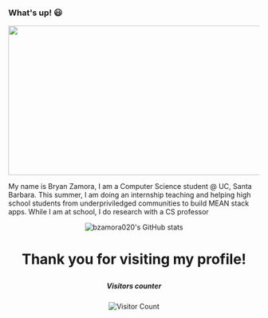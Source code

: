 ### What's up! 😃

 <div align="center">
 
<img src="https://img.wattpad.com/667b3150cb4ac2c1f0167a6ed679c97bb6c3b5ce/68747470733a2f2f73332e616d617a6f6e6177732e636f6d2f776174747061642d6d656469612d736572766963652f53746f7279496d6167652f46794844713033496258545544673d3d2d3931363534363435382e313632303761653839616663353733333431343932363134343630392e676966" width="600" height="300">

</div>

 
<p> My name is Bryan Zamora, I am a Computer Science student @ UC, Santa Barbara. This summer, I am doing an internship teaching and helping high school students from underpriviledged communities to build MEAN stack apps. While I am at school, I do research with a CS professor</p>

 <div align="center">


![bzamora020's GitHub stats](https://github-readme-stats.vercel.app/api?username=bzamora020&show_icons=true&theme=monokai&count_private=true&include_all_commits=true&border_color=#cc215f)
 
</div>
 
<h1 align="center">
 
Thank you for visiting my profile!
 </h1>
 
 <h5 align="center">
 Visitors counter
 </h5>
 
 <div align="center">
 
![Visitor Count](https://profile-counter.glitch.me/{bzamora020}/count.svg)
 
</div>




 
<!--
**bzamora020/bzamora020** is a ✨ _special_ ✨ repository because its `README.md` (this file) appears on your GitHub profile.

Here are some ideas to get you started:

- 🔭 I’m currently working on ...
- 🌱 I’m currently learning ...
- 👯 I’m looking to collaborate on ...
- 🤔 I’m looking for help with ...
- 💬 Ask me about ...
- 📫 How to reach me: ...
- 😄 Pronouns: ...
- ⚡ Fun fact: ...
-->
